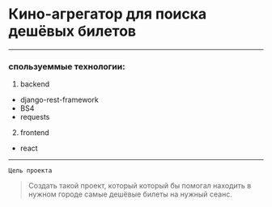 # Кино-агрегатор для поиска дешёвых билетов
***
### спользуеммые технологии:
1. backend
- django-rest-framework
- BS4
- requests
2. frontend
- react
***
```Цель проекта ```
> Создать такой проект, который который бы помогал находить в нужном городе самые дешёвые билеты на нужный сеанс.
